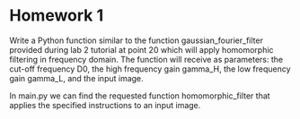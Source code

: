 # Homework 1

Write a Python function similar to the function gaussian_fourier_filter provided during lab 2 tutorial at point 20 which will apply homomorphic 
filtering in frequency domain. The function will receive as parameters: the cut-off frequency D0, the high frequency gain gamma_H, the low frequency gain gamma_L, 
and the input image.

In main.py we can find the requested function homomorphic_filter that applies the specified instructions to an input image.
